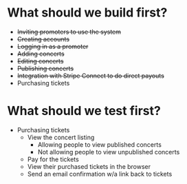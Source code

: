 # What should we build first?

- ~~Inviting promoters to use the system~~
- ~~Creating accounts~~
- ~~Logging in as a promoter~~
- ~~Adding concerts~~
- ~~Editing concerts~~
- ~~Publishing concerts~~
- ~~Integration with Stripe Connect to do direct payouts~~
- Purchasing tickets

# What should we test first?
- Purchasing tickets
	- View the concert listing
		+ Allowing people to view published concerts
		+ Not allowing people to view unpublished concerts
	- Pay for the tickets
	- View their purchased tickets in the browser
	- Send an email confirmation w/a link back to tickets